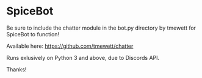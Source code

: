 # SpiceBot

Be sure to include the chatter module in the bot.py directory by tmewett for SpiceBot to function!

Available here:
https://github.com/tmewett/chatter

Runs exlusively on Python 3 and above, due to Discords API.

Thanks!
